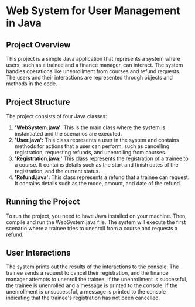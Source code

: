# **Web System for User Management in Java**

## **Project Overview**
This project is a simple Java application that represents a system where users, such as a trainee and a finance manager, can interact. The system handles operations like unenrollment from courses and refund requests. The users and their interactions are represented through objects and methods in the code.

## **Project Structure**
The project consists of four Java classes:

1. **'WebSystem.java':** This is the main class where the system is instantiated and the scenarios are executed.
2. **'User.java':** This class represents a user in the system and contains methods for actions that a user can perform, such as cancelling       registration, requesting refunds, and unenrolling from courses.
3. **'Registration.java:'** This class represents the registration of a trainee to a course. It contains details such as the start and finish dates of the registration, and the current status.
4. **'Refund.java':** This class represents a refund that a trainee can request. It contains details such as the mode, amount, and date of the refund.

## **Running the Project**
To run the project, you need to have Java installed on your machine. Then, compile and run the WebSystem.java file. The system will execute the first scenario where a trainee tries to unenroll from a course and requests a refund.

## **User Interactions**
The system prints out the results of the interactions to the console. The trainee sends a request to cancel their registration, and the finance manager attempts to unenroll the trainee. If the unenrollment is successful, the trainee is unenrolled and a message is printed to the console. If the unenrollment is unsuccessful, a message is printed to the console indicating that the trainee's registration has not been cancelled.
